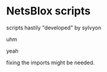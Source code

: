 # NetsBlox scripts
scripts hastily "developed" by sylvyon

uhm

yeah

fixing the imports might be needed.